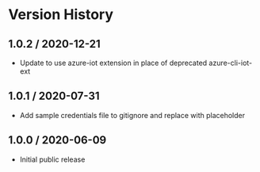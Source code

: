 # Version History

## 1.0.2 / 2020-12-21

- Update to use azure-iot extension in place of deprecated azure-cli-iot-ext

## 1.0.1 / 2020-07-31

- Add sample credentials file to gitignore and replace with placeholder

## 1.0.0 / 2020-06-09

- Initial public release
